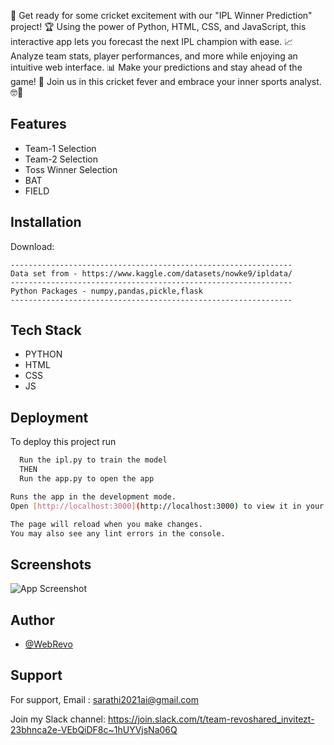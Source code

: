 🏏 Get ready for some cricket excitement with our "IPL Winner Prediction" project! 🏆 Using the power of Python, HTML, CSS, and JavaScript, this interactive app lets you forecast the next IPL champion with ease. 📈 Analyze team stats, player performances, and more while enjoying an intuitive web interface. 📊 Make your predictions and stay ahead of the game! 🤩 Join us in this cricket fever and embrace your inner sports analyst. 🤓🏏

## Features

- Team-1 Selection
- Team-2 Selection
- Toss Winner Selection
- BAT
- FIELD

## Installation

Download:

```
---------------------------------------------------------------
Data set from - https://www.kaggle.com/datasets/nowke9/ipldata/
---------------------------------------------------------------
Python Packages - numpy,pandas,pickle,flask
---------------------------------------------------------------
```

## Tech Stack

- PYTHON
- HTML
- CSS
- JS

## Deployment

To deploy this project run

```bash
  Run the ipl.py to train the model
  THEN
  Run the app.py to open the app

Runs the app in the development mode.
Open [http://localhost:3000](http://localhost:3000) to view it in your browser.

The page will reload when you make changes.
You may also see any lint errors in the console.
```

## Screenshots

![App Screenshot](/DEMO.png)


## Author

- [@WebRevo](https://github.com/WebRevo)



## Support

For support,
Email : sarathi2021ai@gmail.com

Join my Slack channel:
https://join.slack.com/t/team-revoshared_invitezt-23bhnca2e-VEbQiDF8c~1hUYVjsNa06Q


